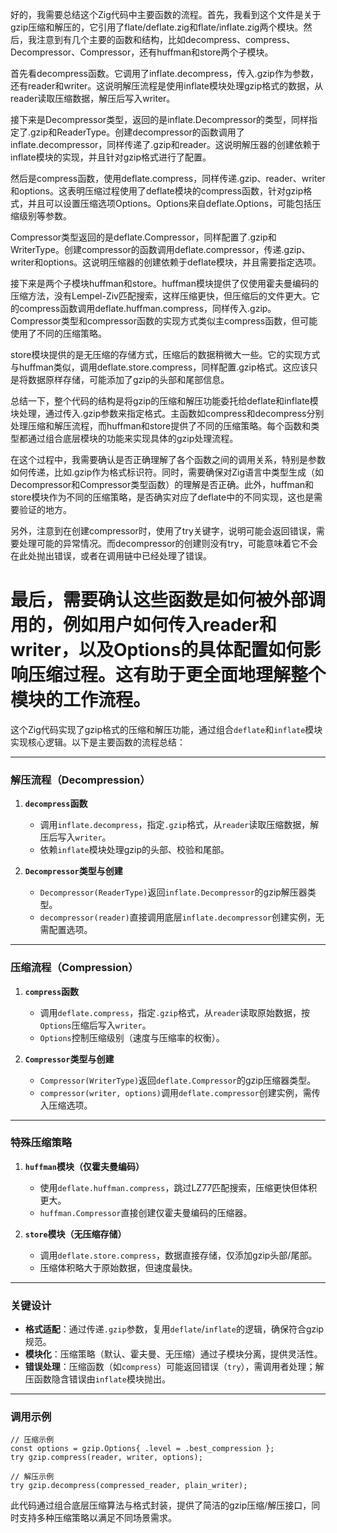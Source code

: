 好的，我需要总结这个Zig代码中主要函数的流程。首先，我看到这个文件是关于gzip压缩和解压的，它引用了flate/deflate.zig和flate/inflate.zig两个模块。然后，我注意到有几个主要的函数和结构，比如decompress、compress、Decompressor、Compressor，还有huffman和store两个子模块。

首先看decompress函数。它调用了inflate.decompress，传入.gzip作为参数，还有reader和writer。这说明解压流程是使用inflate模块处理gzip格式的数据，从reader读取压缩数据，解压后写入writer。

接下来是Decompressor类型，返回的是inflate.Decompressor的类型，同样指定了.gzip和ReaderType。创建decompressor的函数调用了inflate.decompressor，同样传递了.gzip和reader。这说明解压器的创建依赖于inflate模块的实现，并且针对gzip格式进行了配置。

然后是compress函数，使用deflate.compress，同样传递.gzip、reader、writer和options。这表明压缩过程使用了deflate模块的compress函数，针对gzip格式，并且可以设置压缩选项Options。Options来自deflate.Options，可能包括压缩级别等参数。

Compressor类型返回的是deflate.Compressor，同样配置了.gzip和WriterType。创建compressor的函数调用deflate.compressor，传递.gzip、writer和options。这说明压缩器的创建依赖于deflate模块，并且需要指定选项。

接下来是两个子模块huffman和store。huffman模块提供了仅使用霍夫曼编码的压缩方法，没有Lempel-Ziv匹配搜索，这样压缩更快，但压缩后的文件更大。它的compress函数调用deflate.huffman.compress，同样传入.gzip。Compressor类型和compressor函数的实现方式类似主compress函数，但可能使用了不同的压缩策略。

store模块提供的是无压缩的存储方式，压缩后的数据稍微大一些。它的实现方式与huffman类似，调用deflate.store.compress，同样配置.gzip格式。这应该只是将数据原样存储，可能添加了gzip的头部和尾部信息。

总结一下，整个代码的结构是将gzip的压缩和解压功能委托给deflate和inflate模块处理，通过传入.gzip参数来指定格式。主函数如compress和decompress分别处理压缩和解压流程，而huffman和store提供了不同的压缩策略。每个函数和类型都通过组合底层模块的功能来实现具体的gzip处理流程。

在这个过程中，我需要确认是否正确理解了各个函数之间的调用关系，特别是参数如何传递，比如.gzip作为格式标识符。同时，需要确保对Zig语言中类型生成（如Decompressor和Compressor类型函数）的理解是否正确。此外，huffman和store模块作为不同的压缩策略，是否确实对应了deflate中的不同实现，这也是需要验证的地方。

另外，注意到在创建compressor时，使用了try关键字，说明可能会返回错误，需要处理可能的异常情况。而decompressor的创建则没有try，可能意味着它不会在此处抛出错误，或者在调用链中已经处理了错误。

最后，需要确认这些函数是如何被外部调用的，例如用户如何传入reader和writer，以及Options的具体配置如何影响压缩过程。这有助于更全面地理解整个模块的工作流程。
================================================
这个Zig代码实现了gzip格式的压缩和解压功能，通过组合`deflate`和`inflate`模块实现核心逻辑。以下是主要函数的流程总结：

---

### **解压流程（Decompression）**
1. **`decompress`函数**  
   - 调用`inflate.decompress`，指定`.gzip`格式，从`reader`读取压缩数据，解压后写入`writer`。  
   - 依赖`inflate`模块处理gzip的头部、校验和尾部。

2. **`Decompressor`类型与创建**  
   - `Decompressor(ReaderType)`返回`inflate.Decompressor`的gzip解压器类型。  
   - `decompressor(reader)`直接调用底层`inflate.decompressor`创建实例，无需配置选项。

---

### **压缩流程（Compression）**
1. **`compress`函数**  
   - 调用`deflate.compress`，指定`.gzip`格式，从`reader`读取原始数据，按`Options`压缩后写入`writer`。  
   - `Options`控制压缩级别（速度与压缩率的权衡）。

2. **`Compressor`类型与创建**  
   - `Compressor(WriterType)`返回`deflate.Compressor`的gzip压缩器类型。  
   - `compressor(writer, options)`调用`deflate.compressor`创建实例，需传入压缩选项。

---

### **特殊压缩策略**
1. **`huffman`模块（仅霍夫曼编码）**  
   - 使用`deflate.huffman.compress`，跳过LZ77匹配搜索，压缩更快但体积更大。  
   - `huffman.Compressor`直接创建仅霍夫曼编码的压缩器。

2. **`store`模块（无压缩存储）**  
   - 调用`deflate.store.compress`，数据直接存储，仅添加gzip头部/尾部。  
   - 压缩体积略大于原始数据，但速度最快。

---

### **关键设计**
- **格式适配**：通过传递`.gzip`参数，复用`deflate`/`inflate`的逻辑，确保符合gzip规范。  
- **模块化**：压缩策略（默认、霍夫曼、无压缩）通过子模块分离，提供灵活性。  
- **错误处理**：压缩函数（如`compress`）可能返回错误（`try`），需调用者处理；解压函数隐含错误由`inflate`模块抛出。

---

### **调用示例**
```zig
// 压缩示例
const options = gzip.Options{ .level = .best_compression };
try gzip.compress(reader, writer, options);

// 解压示例
try gzip.decompress(compressed_reader, plain_writer);
```

此代码通过组合底层压缩算法与格式封装，提供了简洁的gzip压缩/解压接口，同时支持多种压缩策略以满足不同场景需求。